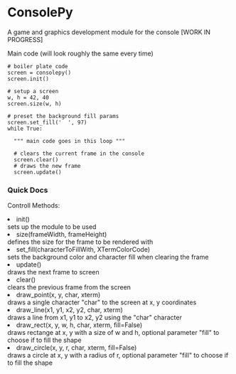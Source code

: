 # ConsolePy
A game and graphics development module for the console [WORK IN PROGRESS]

Main code (will look roughly the same every time)
```python3
# boiler plate code
screen = consolepy()
screen.init()

# setup a screen
w, h = 42, 40
screen.size(w, h)

# preset the background fill params
screen.set_fill('  ', 97)
while True:

  """ main code goes in this loop """

  # clears the current frame in the console
  screen.clear()
  # draws the new frame
  screen.update()
```

<h3>Quick Docs</h3>

Controll Methods:
<li>init()</li>
sets up the module to be used
<li>size(frameWidth, frameHeight)</li>
defines the size for the frame to be rendered with
<li>set_fill(characterToFillWith, XTermColorCode)</li>
sets the background color and character fill when clearing the frame
<li>update()</li>
draws the next frame to screen
<li>clear()</li>
clears the previous frame from the screen
<li>draw_point(x, y, char, xterm)</li>
draws a single character "char" to the screen at x, y coordinates
<li>draw_line(x1, y1, x2, y2, char, xterm)</li>
draws a line from x1, y1 to x2, y2 using the "char" character
<li>draw_rect(x, y, w, h, char, xterm, fill=False)</li>
draws rectange at x, y with a size of w and h, optional parameter "fill" to choose if to fill the shape
<li>draw_circle(x, y, r, char, xterm, fill=False)</li>
draws a circle at x, y with a radius of r, optional parameter "fill" to choose if to fill the shape

